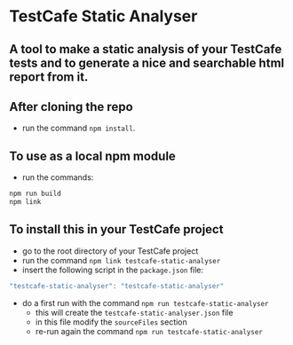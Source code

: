 # TestCafe Static Analyser

## A tool to make a static analysis of your TestCafe tests and to generate a nice and searchable html report from it.

## After cloning the repo

* run the command `npm install`.

## To use as a local npm module

* run the commands: 
```javascript
npm run build
npm link
```

## To install this in your TestCafe project

* go to the root directory of your TestCafe project
* run the command `npm link testcafe-static-analyser`
* insert the following script in the `package.json` file:
```javascript
"testcafe-static-analyser": "testcafe-static-analyser"
```
* do a first run with the command `npm run testcafe-static-analyser`
    * this will create the `testcafe-static-analyser.json` file
    * in this file modify the `sourceFiles` section
    * re-run again the command `npm run testcafe-static-analyser`


